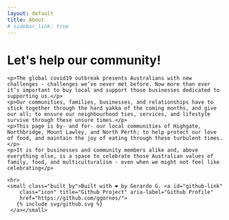 ```yaml
---
layout: default
title: About
# sidebar_link: true
---
```

<div class="content">
    <h1>Let's help our community!</h1>

    <p>The global covid19 outbreak presents Australians with new challenges - challenges we’ve never met before. Now more than ever it’s important to buy local and support those businesses dedicated to supporting us.</p>
    <p>Our communities, families, businesses, and relationships have to stick together through the hard yakka of the coming months, and give our all; to ensure our neighbourhood ties, services, and lifestyle survive through these unsure times.</p>
    <p>This page is by- and for- our local communities of Highgate, Northbridge, Mount Lawley, and North Perth; to help protect our love of food, and maintain the joy of eating through these turbulent times.</p>
    <p>It is for businesses and community members alike and, above everything else, is a space to celebrate those Australian values of family, food, and multiculturalism - even when we might not feel like celebrating</p>

    <hr>
    <small class="built_by">Built with ❤️ by Gerardo G. <a id="github-link"
        class="icon" title="Github Project" aria-label="Github Profile"
        href="https://github.com/ggornes/">
       {% include svg/github.svg %}
     </a></small>
    

    
</div>